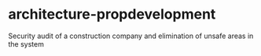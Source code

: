 # architecture-propdevelopment
Security audit of a construction company and elimination of unsafe areas in the system
